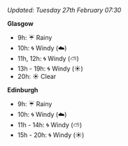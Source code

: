 *Updated: Tuesday 27th February 07:30*

**Glasgow**

* 9h: :umbrella: Rainy
* 10h: :cyclone: Windy (:cloud:)
* 11h, 12h: :cyclone: Windy (:partly_sunny:)
* 13h - 19h: :cyclone: Windy (:sunny:)
* 20h: :sunny: Clear

**Edinburgh**

* 9h: :umbrella: Rainy
* 10h: :cyclone: Windy (:cloud:)
* 11h - 14h: :cyclone: Windy (:partly_sunny:)
* 15h - 20h: :cyclone: Windy (:sunny:)
